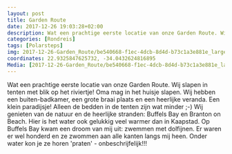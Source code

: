 ```yaml
---
layout: post
title: Garden Route
date: 2017-12-26 19:03:28+02:00
description: Wat een prachtige eerste locatie van onze Garden Route. Wij slapen in tenten met blik op het riviertje! Oma mag in het huisje slapen. Wij hebben een buiten-badkamer, een grote braai plaats en een heerlijke veranda. Een k
categories: [Rondreis]
tags: [Polarsteps]
img: 2017-12-26-Garden_Route/be540668-f1ec-4dcb-8d4d-b73c1a3e881e_large_image.jpg
coordinates: 22.9325847625732, -34.0432624816895
Media: [2017-12-26-Garden_Route/be540668-f1ec-4dcb-8d4d-b73c1a3e881e_large_image.jpg, 2017-12-26-Garden_Route/c5ace1e5-fdc9-4cef-bce3-9e05e666c1ab_large_image.jpg, 2017-12-26-Garden_Route/b7a1056c-b04d-432c-9f62-1ea65ee31c46_large_image.jpg, 2017-12-26-Garden_Route/103e09eb-a0c3-4f9d-93f6-1670b0c21233_large_image.jpg, 2017-12-26-Garden_Route/eb0088e8-73a2-4bb6-98e5-6be4ea2bfca1_large_image.jpg, 2017-12-26-Garden_Route/e76c8814-6cd0-452f-a9da-5a05816d148f_large_image.jpg, 2017-12-26-Garden_Route/952fec40-79a1-4355-bb49-9ad3e53c03e0_large_image.jpg]
---
```

Wat een prachtige eerste locatie van onze Garden Route. Wij slapen in tenten met blik op het riviertje! Oma mag in het huisje slapen. Wij hebben een buiten-badkamer, een grote braai plaats en een heerlijke veranda. Een klein paradijsje! Alleen de bedden in de tenten zijn wat minder ;-) 
Wij genieten van de natuur en de heerlijke stranden: Buffels Bay en Branton on Beach. Hier is het water ook gelukkig veel warmer dan in Kaapstad.
Op Buffels Bay kwam een droom van mij uit: zwemmen met dolfijnen. Er waren er wel honderd en ze zwommen aan alle kanten langs mij heen. Onder water kon je ze horen 'praten' - onbeschrijfelijk!!! 